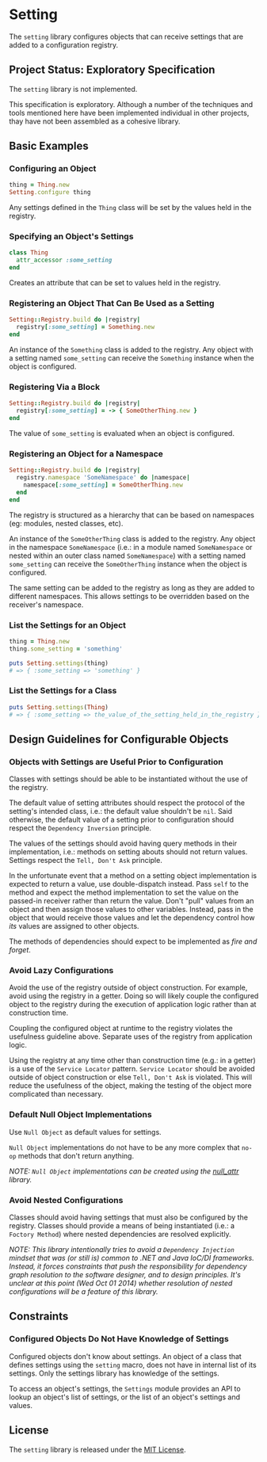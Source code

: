 # Setting

The `setting` library configures objects that can receive settings that are added to a configuration registry.

## Project Status: Exploratory Specification

The `setting` library is not implemented.

This specification is exploratory. Although a number of the techniques and tools mentioned here have been implemented individual in other projects, thay have not been assembled as a cohesive library.

## Basic Examples

### Configuring an Object

```ruby
thing = Thing.new
Setting.configure thing
```

Any settings defined in the `Thing` class will be set by the values held in the registry.

### Specifying an Object's Settings

```ruby
class Thing
  attr_accessor :some_setting
end
```

Creates an attribute that can be set to values held in the registry.

### Registering an Object That Can Be Used as a Setting

```ruby
Setting::Registry.build do |registry|
  registry[:some_setting] = Something.new
end
```

An instance of the `Something` class is added to the registry. Any object with a setting named `some_setting` can receive the `Something` instance when the object is configured.

### Registering Via a Block

```ruby
Setting::Registry.build do |registry|
  registry[:some_setting] = -> { SomeOtherThing.new }
end
```

The value of `some_setting` is evaluated when an object is configured.

### Registering an Object for a Namespace

```ruby
Setting::Registry.build do |registry|
  registry.namespace 'SomeNamespace' do |namespace|
    namespace[:some_setting] = SomeOtherThing.new
  end
end
```

The registry is structured as a hierarchy that can be based on namespaces (eg: modules, nested classes, etc).

An instance of the `SomeOtherThing` class is added to the registry. Any object in the namespace `SomeNamespace` (i.e.: in a module named `SomeNamespace` or nested within an outer class named `SomeNamespace`) with a setting named `some_setting` can receive the `SomeOtherThing` instance when the object is configured.

The same setting can be added to the registry as long as they are added to different namespaces. This allows settings to be overridden based on the receiver's namespace.

### List the Settings for an Object

```ruby
thing = Thing.new
thing.some_setting = 'something'

puts Setting.settings(thing)
# => { :some_setting => 'something' }
```

### List the Settings for a Class

```ruby
puts Setting.settings(Thing)
# => { :some_setting => the_value_of_the_setting_held_in_the_registry }
```

## Design Guidelines for Configurable Objects

### Objects with Settings are Useful Prior to Configuration

Classes with settings should be able to be instantiated without the use of the registry.

The default value of setting attributes should respect the protocol of the setting's intended class, i.e.: the default value shouldn't be `nil`. Said otherwise, the default value of a setting prior to configuration should respect the `Dependency Inversion` principle.

The values of the settings should avoid having query methods in their implementation, i.e.: methods on setting abouts should not return values. Settings respect the `Tell, Don't Ask` principle.

In the unfortunate event that a method on a setting object implementation is expected to return a value, use double-dispatch instead. Pass `self` to the method and expect the method implementation to set the value on the passed-in receiver rather than return the value. Don't "pull" values from an object and then assign those values to other variables. Instead, pass in the object that would receive those values and let the dependency control how _its_ values are assigned to other objects.

The methods of dependencies should expect to be implemented as _fire and forget_.

### Avoid Lazy Configurations

Avoid the use of the registry outside of object construction. For example, avoid using the registry in a getter. Doing so will likely couple the configured object to the registry during the execution of application logic rather than at construction time.

Coupling the configured object at runtime to the registry violates the usefulness guideline above. Separate uses of the registry from application logic.

Using the registry at any time other than construction time (e.g.: in a getter) is a use of the `Service Locator` pattern. `Service Locator` should be avoided outside of object construction or else `Tell, Don't Ask` is violated. This will reduce the usefulness of the object, making the testing of the object more complicated than necessary.

### Default Null Object Implementations

Use `Null Object` as default values for settings.

`Null Object` implementations do not have to be any more complex that `no-op` methods that don't return anything.

_NOTE: `Null Object` implementations can be created using the [null_attr](https://github.com/Sans/null_attr) library._

### Avoid Nested Configurations

Classes should avoid having settings that must also be configured by the registry. Classes should provide a means of being instantiated (i.e.: a `Foctory Method`) where nested dependencies are resolved explicitly.

_NOTE: This library intentionally tries to avoid a `Dependency Injection` mindset that was (or still is) common to .NET and Java IoC/DI frameworks. Instead, it forces constraints that push the responsibility for dependency graph resolution to the software designer, and to design principles. It's unclear at this point (Wed Oct 01 2014) whether resolution of nested configurations will be a feature of this library._

## Constraints

### Configured Objects Do Not Have Knowledge of Settings

Configured objects don't know about settings. An object of a class that defines settings using the `setting` macro, does not have in internal list of its settings. Only the settings library has knowledge of the settings.

To access an object's settings, the `Settings` module provides an API to lookup an object's list of settings, or the list of an object's settings and values.

## License

The `setting` library is released under the [MIT License](https://github.com/Sans/setting/blob/master/MIT-license.txt).
